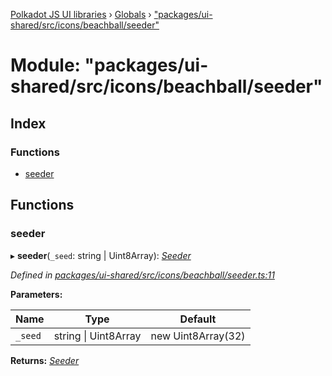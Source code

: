 [Polkadot JS UI libraries](../README.md) › [Globals](../globals.md) › ["packages/ui-shared/src/icons/beachball/seeder"](_packages_ui_shared_src_icons_beachball_seeder_.md)

# Module: "packages/ui-shared/src/icons/beachball/seeder"

## Index

### Functions

* [seeder](_packages_ui_shared_src_icons_beachball_seeder_.md#seeder)

## Functions

###  seeder

▸ **seeder**(`_seed`: string | Uint8Array): *[Seeder](_packages_ui_shared_src_icons_beachball_types_.md#seeder)*

*Defined in [packages/ui-shared/src/icons/beachball/seeder.ts:11](https://github.com/polkadot-js/ui/blob/8f61882b/packages/ui-shared/src/icons/beachball/seeder.ts#L11)*

**Parameters:**

Name | Type | Default |
------ | ------ | ------ |
`_seed` | string &#124; Uint8Array | new Uint8Array(32) |

**Returns:** *[Seeder](_packages_ui_shared_src_icons_beachball_types_.md#seeder)*
